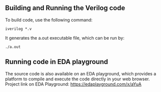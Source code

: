 ## Building and Running the Verilog code
To build code, use the following command:
```
iverilog *.v
```
It generates the a.out executable file, which can be run by:
```
./a.out
```
## Running code in EDA playground
The source code is also available on an EDA playground, which provides a platform to compile and execute the code directly in your web browser.
Project link on EDA Playground: https://edaplayground.com/x/aYuA
